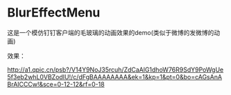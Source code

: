 # BlurEffectMenu
这是一个模仿钉钉客户端的毛玻璃的动画效果的demo(类似于微博的发微博的动画)

效果：


http://a1.qpic.cn/psb?/V14Y9NoJ35rcuh/ZdCaAlG1dhoW76R9SdY9PoWgUe5f3eb2whL0VBZodIU!/c/dFgBAAAAAAAA&ek=1&kp=1&pt=0&bo=cAGsAnABrAICCCw!&sce=0-12-12&rf=0-18
